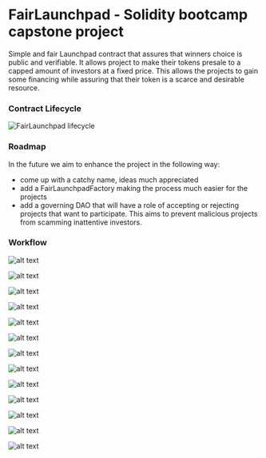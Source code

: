 # FairLaunchpad - Solidity bootcamp capstone project

Simple and fair Launchpad contract that assures that winners choice is public and verifiable.
It allows project to make their tokens presale to a capped amount of investors at a fixed price.
This allows the projects to gain some financing while assuring that their token is a scarce and desirable resource.

### Contract Lifecycle

![FairLaunchpad lifecycle](https://github.com/jvalero-dev/Solidity-bootcamp-capstone/assets/69279053/1edab22c-e04b-49e3-84de-5275714f738f)

### Roadmap

In the future we aim to enhance the project in the following way:

- come up with a catchy name, ideas much appreciated
- add a FairLaunchpadFactory making the process much easier for the projects
- add a governing DAO that will have a role of accepting or rejecting projects that want to participate. This aims to prevent malicious projects from scamming inattentive investors.

### Workflow

![alt text](img/admin_landscreen.png)

![alt text](img/admin_opens_launchpad.png)

![alt text](img/admin_joins_launchpad.png)

![alt text](img/investor_landscreen.png)

![alt text](img/investor_joins_launchpad.png)

![alt text](img/second_investor_landscreen.png)

![alt text](img/second_investor_joins_launchpad.png)

![alt text](img/investor_launchs_distribution.png)

![alt text](img/investor_claims_tokens.png)

![alt text](img/admin_after_winners_picked.png)

![alt text](img/admin_recovers_stake.png)

![alt text](img/admin_can_redeem_launchpad.png)

![alt text](img/admin_redeems_launchpad.png)
